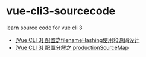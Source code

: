 # vue-cli3-sourcecode
learn source code for vue cli 3

* [[Vue CLI 3] 配置之filenameHashing使用和源码设计](https://segmentfault.com/a/1190000016216299)
* [[Vue CLI 3] 配置分解之 productionSourceMap](https://segmentfault.com/a/1190000016209779)
